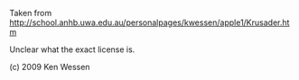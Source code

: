 
Taken from http://school.anhb.uwa.edu.au/personalpages/kwessen/apple1/Krusader.htm

Unclear what the exact license is.

(c) 2009 Ken Wessen

